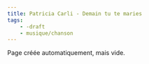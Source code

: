 ```yaml
---
title: Patricia Carli - Demain tu te maries
tags:
    - -draft
    - musique/chanson
---
```


Page créée automatiquement, mais vide.
